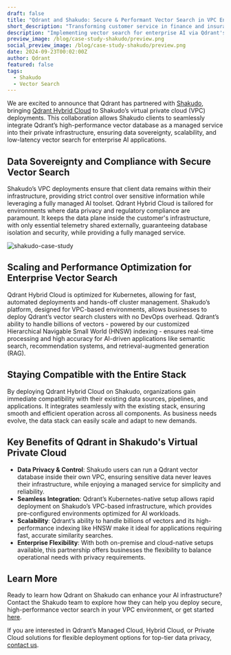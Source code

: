 ```yaml
---
draft: false
title: "Qdrant and Shakudo: Secure & Performant Vector Search in VPC Environments"
short_description: "Transforming customer service in finance and insurance with vector search-based retrieval."
description: "Implementing vector search for enterprise AI via Qdrant's Hybrid Cloud integration into Shakudo’s virtual private cloud."
preview_image: /blog/case-study-shakudo/preview.png
social_preview_image: /blog/case-study-shakudo/preview.png
date: 2024-09-23T00:02:00Z
author: Qdrant
featured: false
tags:
  - Shakudo
  - Vector Search
---
```


We are excited to announce that Qdrant has partnered with [Shakudo](https://www.shakudo.io/), bringing [Qdrant Hybrid Cloud](https://qdrant.tech/hybrid-cloud/) to Shakudo’s virtual private cloud (VPC) deployments. This collaboration allows Shakudo clients to seamlessly integrate Qdrant’s high-performance vector database as a managed service into their private infrastructure, ensuring data sovereignty, scalability, and low-latency vector search for enterprise AI applications.

## Data Sovereignty and Compliance with Secure Vector Search

Shakudo’s VPC deployments ensure that client data remains within their infrastructure, providing strict control over sensitive information while leveraging a fully managed AI toolset. Qdrant Hybrid Cloud is tailored for environments where data privacy and regulatory compliance are paramount. It keeps the data plane inside the customer's infrastructure, with only essential telemetry shared externally, guaranteeing database isolation and security, while providing a fully managed service.

![shakudo-case-study](/blog/case-study-shakudo/shakudo-case-study.jpg)

## Scaling and Performance Optimization for Enterprise Vector Search

Qdrant Hybrid Cloud is optimized for Kubernetes, allowing for fast, automated deployments and hands-off cluster management. Shakudo’s platform, designed for VPC-based environments, allows businesses to deploy Qdrant’s vector search clusters with no DevOps overhead. Qdrant’s ability to handle billions of vectors - powered by our customized Hierarchical Navigable Small World (HNSW) indexing - ensures real-time processing and high accuracy for AI-driven applications like semantic search, recommendation systems, and retrieval-augmented generation (RAG).

## Staying Compatible with the Entire Stack

By deploying Qdrant Hybrid Cloud on Shakudo, organizations gain immediate compatibility with their existing data sources, pipelines, and applications. It integrates seamlessly with the existing stack, ensuring smooth and efficient operation across all components. As business needs evolve, the data stack can easily scale and adapt to new demands.

## Key Benefits of Qdrant in Shakudo's Virtual Private Cloud

- **Data Privacy & Control**: Shakudo users can run a Qdrant vector database inside their own VPC, ensuring sensitive data never leaves their infrastructure, while enjoying a managed service for simplicity and reliability.
- **Seamless Integration**: Qdrant’s Kubernetes-native setup allows rapid deployment on Shakudo’s VPC-based infrastructure, which provides pre-configured environments optimized for AI workloads.
- **Scalability**: Qdrant’s ability to handle billions of vectors and its high-performance indexing like HNSW make it ideal for applications requiring fast, accurate similarity searches.
- **Enterprise Flexibility**: With both on-premise and cloud-native setups available, this partnership offers businesses the flexibility to balance operational needs with privacy requirements​.

## Learn More

Ready to learn how Qdrant on Shakudo can enhance your AI infrastructure? Contact the Shakudo team to explore how they can help you deploy secure, high-performance vector search in your VPC environment, or get started [here](https://www.shakudo.io/integrations/qdrant).

If you are interested in Qdrant’s Managed Cloud, Hybrid Cloud, or Private Cloud solutions for flexible deployment options for top-tier data privacy, [contact us](https://qdrant.tech/contact-sales/).
